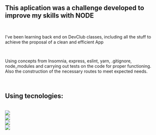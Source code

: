 <h2>This aplication was a challenge developed to improve my skills with NODE </h2>
<br>
<p>I've been learning back end on DevClub classes, including all the stuff to achieve the proposal of a clean and efficient App</p>
<br>
<p>Using concepts from Insomnia, express, eslint, yarn, .gitignore, node_modules and carrying out tests on the code for proper functioning. 
Also the construction of the necessary routes to meet expected needs.</p>
<br>
<h2>Using tecnologies:</h2>
<br>
<img src=https://img.shields.io/badge/JavaScript-323330?style=for-the-badge&logo=javascript&logoColor=F7DF1E></img>
<br>
<img src=https://img.shields.io/badge/Node.js-43853D?style=for-the-badge&logo=node.js&logoColor=white></img>
<br>
<img src=https://img.shields.io/badge/Powershell-2CA5E0?style=for-the-badge&logo=powershell&logoColor=white></img>
<br>
<img src=https://img.shields.io/badge/GitHub-100000?style=for-the-badge&logo=github&logoColor=white></img>
<br>
